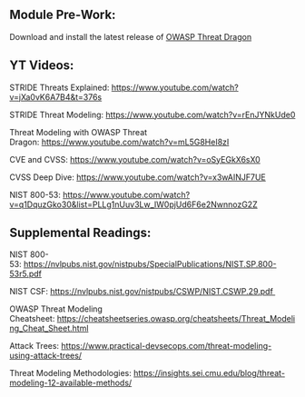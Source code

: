 ## Module Pre-Work:

Download and install the latest release of [OWASP Threat Dragon](https://github.com/OWASP/threat-dragon/releases) 



## YT Videos:

STRIDE Threats Explained: https://www.youtube.com/watch?v=jXa0vK6A7B4&t=376s

STRIDE Threat Modeling: https://www.youtube.com/watch?v=rEnJYNkUde0

Threat Modeling with OWASP Threat Dragon: https://www.youtube.com/watch?v=mL5G8HeI8zI

CVE and CVSS: https://www.youtube.com/watch?v=oSyEGkX6sX0

CVSS Deep Dive: https://www.youtube.com/watch?v=x3wAINJF7UE

NIST 800-53: https://www.youtube.com/watch?v=q1DquzGko30&list=PLLg1nUuv3Lw_IW0pjUd6F6e2NwnnozG2Z



## Supplemental Readings:

NIST 800-53: https://nvlpubs.nist.gov/nistpubs/SpecialPublications/NIST.SP.800-53r5.pdf

NIST CSF: https://nvlpubs.nist.gov/nistpubs/CSWP/NIST.CSWP.29.pdf 

OWASP Threat Modeling Cheatsheet: https://cheatsheetseries.owasp.org/cheatsheets/Threat_Modeling_Cheat_Sheet.html

Attack Trees: https://www.practical-devsecops.com/threat-modeling-using-attack-trees/

Threat Modeling Methodologies: https://insights.sei.cmu.edu/blog/threat-modeling-12-available-methods/

